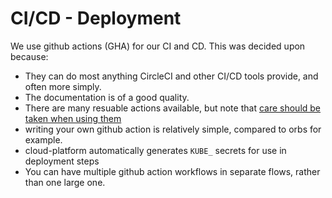 # CI/CD - Deployment


We use github actions (GHA) for our CI and CD. This was decided upon because:

- They can do most anything CircleCI and other CI/CD tools provide, and often more simply.
- The documentation is of a good quality.
- There are many resuable actions available, but note that [care should be taken when using them](https://docs.github.com/en/actions/security-guides/security-hardening-for-github-actions#using-third-party-actions)
- writing your own github action is relatively simple, compared to orbs for example.
- cloud-platform automatically generates `KUBE_` secrets for use in deployment steps
- You can have multiple github action workflows in separate flows, rather than one large one.

